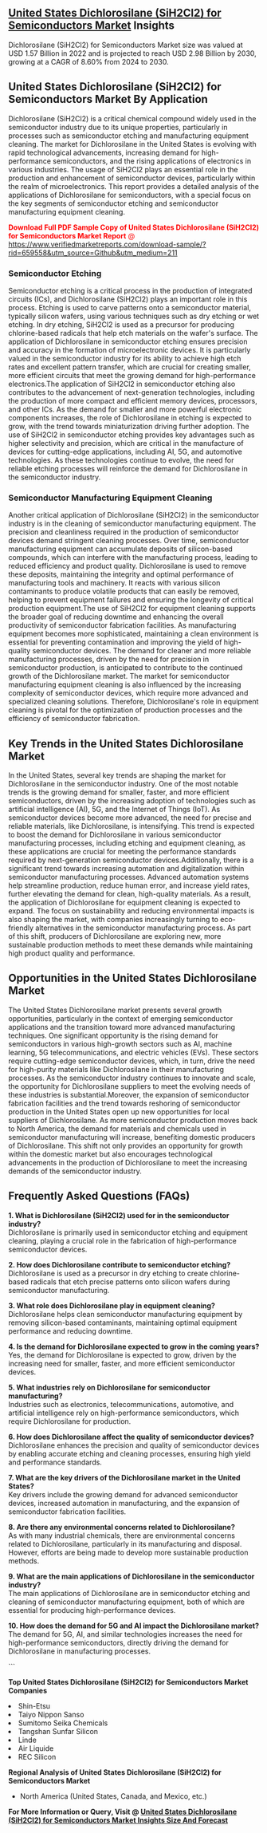 <h2><a href="https://www.verifiedmarketreports.com/download-sample/?rid=659558&amp;utm_source=Github&amp;utm_medium=211" target="_blank">United States Dichlorosilane (SiH2Cl2) for Semiconductors Market</a> Insights</h2><p>Dichlorosilane (SiH2Cl2) for Semiconductors Market size was valued at USD 1.57 Billion in 2022 and is projected to reach USD 2.98 Billion by 2030, growing at a CAGR of 8.60% from 2024 to 2030.</p><p><h2>United States Dichlorosilane (SiH2Cl2) for Semiconductors Market By Application</h2><p>Dichlorosilane (SiH2Cl2) is a critical chemical compound widely used in the semiconductor industry due to its unique properties, particularly in processes such as semiconductor etching and manufacturing equipment cleaning. The market for Dichlorosilane in the United States is evolving with rapid technological advancements, increasing demand for high-performance semiconductors, and the rising applications of electronics in various industries. The usage of SiH2Cl2 plays an essential role in the production and enhancement of semiconductor devices, particularly within the realm of microelectronics. This report provides a detailed analysis of the applications of Dichlorosilane for semiconductors, with a special focus on the key segments of semiconductor etching and semiconductor manufacturing equipment cleaning. <p><span class=""><span style="color: #ff0000;"><strong>Download Full PDF Sample Copy of United States Dichlorosilane (SiH2Cl2) for Semiconductors Market Report</strong> @ </span><a href="https://www.verifiedmarketreports.com/download-sample/?rid=659558&amp;utm_source=Github&amp;utm_medium=211" target="_blank">https://www.verifiedmarketreports.com/download-sample/?rid=659558&amp;utm_source=Github&amp;utm_medium=211</a></span></p></p><h3>Semiconductor Etching</h3><p>Semiconductor etching is a critical process in the production of integrated circuits (ICs), and Dichlorosilane (SiH2Cl2) plays an important role in this process. Etching is used to carve patterns onto a semiconductor material, typically silicon wafers, using various techniques such as dry etching or wet etching. In dry etching, SiH2Cl2 is used as a precursor for producing chlorine-based radicals that help etch materials on the wafer's surface. The application of Dichlorosilane in semiconductor etching ensures precision and accuracy in the formation of microelectronic devices. It is particularly valued in the semiconductor industry for its ability to achieve high etch rates and excellent pattern transfer, which are crucial for creating smaller, more efficient circuits that meet the growing demand for high-performance electronics.The application of SiH2Cl2 in semiconductor etching also contributes to the advancement of next-generation technologies, including the production of more compact and efficient memory devices, processors, and other ICs. As the demand for smaller and more powerful electronic components increases, the role of Dichlorosilane in etching is expected to grow, with the trend towards miniaturization driving further adoption. The use of SiH2Cl2 in semiconductor etching provides key advantages such as higher selectivity and precision, which are critical in the manufacture of devices for cutting-edge applications, including AI, 5G, and automotive technologies. As these technologies continue to evolve, the need for reliable etching processes will reinforce the demand for Dichlorosilane in the semiconductor industry.</p><h3>Semiconductor Manufacturing Equipment Cleaning</h3><p>Another critical application of Dichlorosilane (SiH2Cl2) in the semiconductor industry is in the cleaning of semiconductor manufacturing equipment. The precision and cleanliness required in the production of semiconductor devices demand stringent cleaning processes. Over time, semiconductor manufacturing equipment can accumulate deposits of silicon-based compounds, which can interfere with the manufacturing process, leading to reduced efficiency and product quality. Dichlorosilane is used to remove these deposits, maintaining the integrity and optimal performance of manufacturing tools and machinery. It reacts with various silicon contaminants to produce volatile products that can easily be removed, helping to prevent equipment failures and ensuring the longevity of critical production equipment.The use of SiH2Cl2 for equipment cleaning supports the broader goal of reducing downtime and enhancing the overall productivity of semiconductor fabrication facilities. As manufacturing equipment becomes more sophisticated, maintaining a clean environment is essential for preventing contamination and improving the yield of high-quality semiconductor devices. The demand for cleaner and more reliable manufacturing processes, driven by the need for precision in semiconductor production, is anticipated to contribute to the continued growth of the Dichlorosilane market. The market for semiconductor manufacturing equipment cleaning is also influenced by the increasing complexity of semiconductor devices, which require more advanced and specialized cleaning solutions. Therefore, Dichlorosilane's role in equipment cleaning is pivotal for the optimization of production processes and the efficiency of semiconductor fabrication.</p><h2>Key Trends in the United States Dichlorosilane Market</h2><p>In the United States, several key trends are shaping the market for Dichlorosilane in the semiconductor industry. One of the most notable trends is the growing demand for smaller, faster, and more efficient semiconductors, driven by the increasing adoption of technologies such as artificial intelligence (AI), 5G, and the Internet of Things (IoT). As semiconductor devices become more advanced, the need for precise and reliable materials, like Dichlorosilane, is intensifying. This trend is expected to boost the demand for Dichlorosilane in various semiconductor manufacturing processes, including etching and equipment cleaning, as these applications are crucial for meeting the performance standards required by next-generation semiconductor devices.Additionally, there is a significant trend towards increasing automation and digitalization within semiconductor manufacturing processes. Advanced automation systems help streamline production, reduce human error, and increase yield rates, further elevating the demand for clean, high-quality materials. As a result, the application of Dichlorosilane for equipment cleaning is expected to expand. The focus on sustainability and reducing environmental impacts is also shaping the market, with companies increasingly turning to eco-friendly alternatives in the semiconductor manufacturing process. As part of this shift, producers of Dichlorosilane are exploring new, more sustainable production methods to meet these demands while maintaining high product quality and performance.</p><h2>Opportunities in the United States Dichlorosilane Market</h2><p>The United States Dichlorosilane market presents several growth opportunities, particularly in the context of emerging semiconductor applications and the transition toward more advanced manufacturing techniques. One significant opportunity is the rising demand for semiconductors in various high-growth sectors such as AI, machine learning, 5G telecommunications, and electric vehicles (EVs). These sectors require cutting-edge semiconductor devices, which, in turn, drive the need for high-purity materials like Dichlorosilane in their manufacturing processes. As the semiconductor industry continues to innovate and scale, the opportunity for Dichlorosilane suppliers to meet the evolving needs of these industries is substantial.Moreover, the expansion of semiconductor fabrication facilities and the trend towards reshoring of semiconductor production in the United States open up new opportunities for local suppliers of Dichlorosilane. As more semiconductor production moves back to North America, the demand for materials and chemicals used in semiconductor manufacturing will increase, benefiting domestic producers of Dichlorosilane. This shift not only provides an opportunity for growth within the domestic market but also encourages technological advancements in the production of Dichlorosilane to meet the increasing demands of the semiconductor industry.</p><h2>Frequently Asked Questions (FAQs)</h2><p><b>1. What is Dichlorosilane (SiH2Cl2) used for in the semiconductor industry?</b><br> Dichlorosilane is primarily used in semiconductor etching and equipment cleaning, playing a crucial role in the fabrication of high-performance semiconductor devices.</p><p><b>2. How does Dichlorosilane contribute to semiconductor etching?</b><br> Dichlorosilane is used as a precursor in dry etching to create chlorine-based radicals that etch precise patterns onto silicon wafers during semiconductor manufacturing.</p><p><b>3. What role does Dichlorosilane play in equipment cleaning?</b><br> Dichlorosilane helps clean semiconductor manufacturing equipment by removing silicon-based contaminants, maintaining optimal equipment performance and reducing downtime.</p><p><b>4. Is the demand for Dichlorosilane expected to grow in the coming years?</b><br> Yes, the demand for Dichlorosilane is expected to grow, driven by the increasing need for smaller, faster, and more efficient semiconductor devices.</p><p><b>5. What industries rely on Dichlorosilane for semiconductor manufacturing?</b><br> Industries such as electronics, telecommunications, automotive, and artificial intelligence rely on high-performance semiconductors, which require Dichlorosilane for production.</p><p><b>6. How does Dichlorosilane affect the quality of semiconductor devices?</b><br> Dichlorosilane enhances the precision and quality of semiconductor devices by enabling accurate etching and cleaning processes, ensuring high yield and performance standards.</p><p><b>7. What are the key drivers of the Dichlorosilane market in the United States?</b><br> Key drivers include the growing demand for advanced semiconductor devices, increased automation in manufacturing, and the expansion of semiconductor fabrication facilities.</p><p><b>8. Are there any environmental concerns related to Dichlorosilane?</b><br> As with many industrial chemicals, there are environmental concerns related to Dichlorosilane, particularly in its manufacturing and disposal. However, efforts are being made to develop more sustainable production methods.</p><p><b>9. What are the main applications of Dichlorosilane in the semiconductor industry?</b><br> The main applications of Dichlorosilane are in semiconductor etching and cleaning of semiconductor manufacturing equipment, both of which are essential for producing high-performance devices.</p><p><b>10. How does the demand for 5G and AI impact the Dichlorosilane market?</b><br> The demand for 5G, AI, and similar technologies increases the need for high-performance semiconductors, directly driving the demand for Dichlorosilane in manufacturing processes.</p>```</p><p><strong>Top United States Dichlorosilane (SiH2Cl2) for Semiconductors Market Companies</strong></p><div data-test-id=""><p><li>Shin-Etsu</li><li> Taiyo Nippon Sanso</li><li> Sumitomo Seika Chemicals</li><li> Tangshan Sunfar Silicon</li><li> Linde</li><li> Air Liquide</li><li> REC Silicon</li></p><div><strong>Regional Analysis of&nbsp;United States Dichlorosilane (SiH2Cl2) for Semiconductors Market</strong></div><ul><li dir="ltr"><p dir="ltr">North America&nbsp;(United States, Canada, and Mexico, etc.)</p></li></ul><p><strong>For More Information or Query, Visit @&nbsp;</strong><strong><a href="https://www.verifiedmarketreports.com/product/dichlorosilane-sih2cl2-for-semiconductors-market/?utm_source=Github&amp;utm_medium=211" target="_blank">United States Dichlorosilane (SiH2Cl2) for Semiconductors Market Insights Size And Forecast</a></strong></p></div>
